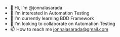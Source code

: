 - 👋 Hi, I’m @jonnalasarada
- 👀 I’m interested in Automation Testing
- 🌱 I’m currently learning BDD Framework
- 💞️ I’m looking to collaborate on Automation Testing
- 📫 How to reach me jonnalasarada@gmail.com

<!---
jonnalasarada/jonnalasarada is a ✨ special ✨ repository because its `README.md` (this file) appears on your GitHub profile.
You can click the Preview link to take a look at your changes.
--->
